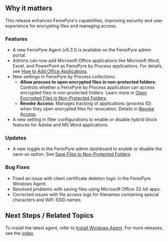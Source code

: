 
## Why it matters
This release enhances FenixPyre's capabilities, improving security and user experience for encrypting files and managing access.

### Features

- A new FenixPyre Agent (v5.3.1) is available on the FenixPyre admin portal.
- Admins can now add Microsoft Office applications like Microsoft Word, Excel, and PowerPoint as FenixPyre by Process applications. For details, see [How to Add Office Applications](/04-admin-guide/add-office-applications).
- New settings in FenixPyre by Process collections:
  - **Allow process to open encrypted files in non-protected folders:** Controls whether a FenixPyre by Process application can access encrypted files in non-protected folders. Learn more in [Open Encrypted Files in Non-Protected Folders](/05-user-guide/open-encrypted-files).
  - **Revoke Access:** Manages tracking of applications (process ID) when they open encrypted files for revocation. Details in [Revoke Access](/04-admin-guide/revoke-access).
- A new setting in filter configurations to enable or disable hybrid block features for Adobe and MS Word applications.

### Updates

- A new toggle in the FenixPyre admin dashboard to enable or disable the save-as option. See [Save Files to Non-Protected Folders](/05-user-guide/save-files).

### Bug Fixes

- Fixed an issue with client certificate deletion logic in the FenixPyre Windows Agent.
- Resolved problems with saving files using Microsoft Office 32-bit apps.
- Corrected issues with file access logs for filenames containing special characters and WiFi SSID names.

## Next Steps / Related Topics
To install the latest agent, refer to [Install Windows Agent](/03-setup-&-installation/install-windows-agent). For more releases, see the [index](/10-release-notes/index).
